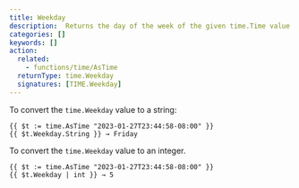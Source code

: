 ```yaml
---
title: Weekday
description:  Returns the day of the week of the given time.Time value.
categories: []
keywords: []
action:
  related:
    - functions/time/AsTime
  returnType: time.Weekday
  signatures: [TIME.Weekday]
---
```


To convert the `time.Weekday` value to a string:

```go-html-template
{{ $t := time.AsTime "2023-01-27T23:44:58-08:00" }}
{{ $t.Weekday.String }} → Friday
```

To convert the `time.Weekday` value to an integer.

```go-html-template
{{ $t := time.AsTime "2023-01-27T23:44:58-08:00" }}
{{ $t.Weekday | int }} → 5
